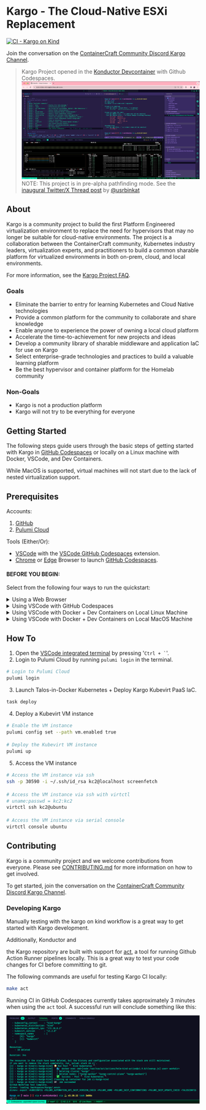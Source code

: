 # Kargo - The Cloud-Native ESXi Replacement

[![CI - Kargo on Kind](https://github.com/ContainerCraft/Kargo/actions/workflows/kind.yaml/badge.svg)](https://github.com/ContainerCraft/Kargo/actions/workflows/kind.yaml)

Join the conversation on the [ContainerCraft Community Discord Kargo Channel](https://discord.gg/Jb5jgDCksX).

> Kargo Project opened in the [Konductor Devcontainer](https://github.com/ContainerCraft/Konductor) with Github Codespaces.
> ![Screenshot of Kargo open in Konductor Devcontainer](.github/images/konductor-codespaces.png?raw=true "Kargo Konductor Codespaces")
> NOTE: This project is in pre-alpha pathfinding mode. See the [inaugural Twitter/X Thread post](https://x.com/usrbinkat/status/1749186949590794551) by [@usrbinkat](https://twitter.com/usrbinkat)

## About

Kargo is a community project to build the first Platform Engineered virtualization environment to replace the need for hypervisors that may no longer be suitable for cloud-native environments. The project is a collaboration between the ContainerCraft community, Kubernetes industry leaders, virtualization experts, and practitioners to build a common sharable platform for virtualized environments in both on-prem, cloud, and local environments.

For more information, see the [Kargo Project FAQ](FAQ.md).

### Goals

- Eliminate the barrier to entry for learning Kubernetes and Cloud Native technologies
- Provide a common platform for the community to collaborate and share knowledge
- Enable anyone to experience the power of owning a local cloud platform
- Accelerate the time-to-achievement for new projects and ideas
- Develop a community library of sharable middleware and application IaC for use on Kargo
- Select enterprise-grade technologies and practices to build a valuable learning platform
- Be the best hypervisor and container platform for the Homelab community

### Non-Goals

- Kargo is not a production platform
- Kargo will not try to be everything for everyone

## Getting Started

The following steps guide users through the basic steps of getting started with Kargo in [GitHub Codespaces] or locally on a Linux machine with Docker, VSCode, and Dev Containers.

While MacOS is supported, virtual machines will not start due to the lack of nested virtualization support.

## Prerequisites

Accounts:

1. [GitHub](https://github.com)
2. [Pulumi Cloud](https://app.pulumi.com/signup)

Tools (Either/Or):

- [VSCode](https://code.visualstudio.com/download) with the [VSCode GitHub Codespaces](https://marketplace.visualstudio.com/items?itemName=GitHub.codespaces) extension.
- [Chrome](https://www.google.com/chrome) or [Edge](https://www.microsoft.com/en-us/edge) Browser to launch [GitHub Codespaces].

#### BEFORE YOU BEGIN:

Select from the following four ways to run the quickstart:

<details><summary>Using a Web Browser</summary>

---

Tested in Google Chrome & Microsoft Edge browsers.

| Step Number | Action                                                                                       | Example / Suggestions          |
| ----------- | -------------------------------------------------------------------------------------------- | ------------------------------ |
| 1           | Open the [Kargo GitHub repository](https://github.com/ContainerCraft/Kargo) in your browser. |                                |
| 2           | Click the `Code` button and select the `Codespaces` tab.                                     |                                |
| 3           | Click `Codespaces > New with options` in the 3-dot menu.                                     |                                |
| 4           | Select the following options:                                                                |                                |
|             | **Branch**                                                                                   | `main`                         |
|             | **Dev container configuration**                                                              | `konductor`                    |
|             | **Region**                                                                                   | `$USERS_CHOICE`                |
|             | **Machine type**                                                                             | `4 cores, 16 GB RAM` or better |
| 5           | Click the `Create` button.                                                                   |                                |

Wait for the Codespace to build, then continue with the [How To](#how-to) instructions.

---

</details>

<details><summary>Using VSCode with GitHub Codespaces</summary>

---

Run the following steps in the [VSCode command palette](https://code.visualstudio.com/docs/getstarted/userinterface#_command-palette) by pressing `Ctrl + Shift + P`:

| Step Number | Action                                                       | Example / Suggestions  |
| ----------- | ------------------------------------------------------------ | ---------------------- |
| 1           | Type/Select `Codespaces: Create New Codespace`.              |                        |
| 2           | Select the repository using fuzzy search.                    | `ContainerCraft/Kargo` |
| 3           | Select the branch.                                           | `main`                 |
| 4           | Select an instance size of at least `4 cores & 16GB of RAM`. |                        |

Wait for the Codespace to build, then continue with the [How To](#how-to) instructions.

</details>

<details><summary>Using VSCode with Docker + Dev Containers on Local Linux Machine</summary>

Ensure you have the following installed:

- [Docker](https://docs.docker.com/get-docker/)
- [VSCode](https://code.visualstudio.com/download)
- [VSCode Dev Containers](https://marketplace.visualstudio.com/items?itemName=ms-vscode-remote.remote-containers)

| Step | Action                                       | Example / Suggestions                               |
| ---- | -------------------------------------------- | --------------------------------------------------- |
| 1    | Launch [VSCode command palette]              | Key combo: `Ctrl + Shift + P`                       |
| 2    | Type/Select                                  | `Dev Containers: Clone Repository in Named Volume`. |
| 3    | Type in fuzzy search for the git repository. | `ContainerCraft/Kargo`                              |
| 4    | Enter a name for the container volume.       | `vsc-remote-containers-kargo`                       |
| 5    | Enter the cloned destination folder name.    | `Kargo` (default recommended)                       |

Wait for the dev container to build and open in VSCode, then proceed with [How To](#how-to) instructions.

[VSCode command palette]: https://code.visualstudio.com/docs/getstarted/userinterface#_command-palette

---

</details>

<details><summary>Using VSCode with Docker + Dev Containers on Local MacOS Machine</summary>

---

**NOTE:** This works for platform development. Kubevirt VMs will not start due to missing nested virtualization features.

Ensure you have the following installed:

- [Docker](https://docs.docker.com/get-docker/)
- [VSCode](https://code.visualstudio.com/download)
- [VSCode Dev Containers](https://marketplace.visualstudio.com/items?itemName=ms-vscode-remote.remote-containers)

| Step | Action                                       | Example / Suggestions                               |
| ---- | -------------------------------------------- | --------------------------------------------------- |
| 1    | Launch [VSCode command palette]              | Key combo: `Ctrl + Shift + P`                       |
| 2    | Type/Select                                  | `Dev Containers: Clone Repository in Named Volume`. |
| 3    | Type in fuzzy search for the git repository. | `ContainerCraft/Kargo`                              |
| 4    | Enter a name for the container volume.       | `vsc-remote-containers-kargo`                       |
| 5    | Enter the cloned destination folder name.    | `Kargo` (default recommended)                       |

Wait for the dev container to build and open in VSCode, then proceed with [How To](#how-to) instructions.

[VSCode command palette]: https://code.visualstudio.com/docs/getstarted/userinterface#_command-palette

---

</details>

## How To

1. Open the [VSCode integrated terminal] by pressing '`` Ctrl + ` ``'.
2. Login to Pulumi Cloud by running `pulumi login` in the terminal.

```bash
# Login to Pulumi Cloud
pulumi login
```

3. Launch Talos-in-Docker Kubernetes + Deploy Kargo Kubevirt PaaS IaC.

```bash
task deploy
```

4. Deploy a Kubevirt VM instance

```bash
# Enable the VM instance
pulumi config set --path vm.enabled true

# Deploy the Kubevirt VM instance
pulumi up
```

5. Access the VM instance

```bash
# Access the VM instance via ssh
ssh -p 30590 -i ~/.ssh/id_rsa kc2@localhost screenfetch

# Access the VM instance via ssh with virtctl
# uname:passwd = kc2:kc2
virtctl ssh kc2@ubuntu

# Access the VM instance via serial console
virtctl console ubuntu
```

[GitHub Codespaces]: https://github.com/features/codespaces
[VSCode integrated terminal]: https://code.visualstudio.com/docs/editor/integrated-terminal

## Contributing

Kargo is a community project and we welcome contributions from everyone. Please see [CONTRIBUTING.md](https://github.com/ContainerCraft/Kargo/issues/22) for more information on how to get involved.

To get started, join the conversation on the [ContainerCraft Community Discord Kargo Channel](https://discord.gg/Jb5jgDCksX).

### Developing Kargo

Manually testing with the kargo on kind workflow is a great way to get started with Kargo development.

Additionally, Konductor and

the Kargo repository are built with support for [act](https://nektosact.com/), a tool for running Github Action Runner pipelines locally. This is a great way to test your code changes for CI before committing to git.

The following commands are useful for testing Kargo CI locally:

```bash
make act
```

Running CI in GitHub Codespaces currently takes approximately 3 minutes when using the `act` tool. A successful run will conclude something like this:

![Successful act kargo on kind pipeline run](.github/images/gha-act-kargo-on-kind.png)
